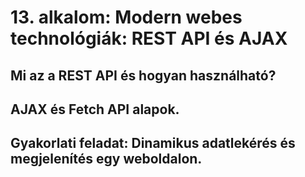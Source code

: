# 13. alkalom: Modern webes technológiák: REST API és AJAX

## Mi az a REST API és hogyan használható?
## AJAX és Fetch API alapok.
## Gyakorlati feladat: Dinamikus adatlekérés és megjelenítés egy weboldalon.
